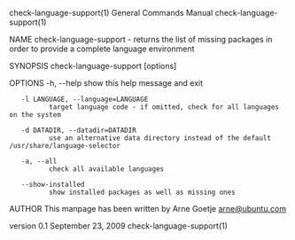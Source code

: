 check-language-support(1)                                                                General Commands Manual                                                                check-language-support(1)

NAME
       check-language-support - returns the list of missing packages in order to provide a complete language environment

SYNOPSIS
       check-language-support [options]

OPTIONS
       -h, --help
              show this help message and exit

       -l LANGUAGE, --language=LANGUAGE
              target language code - if omitted, check for all languages on the system

       -d DATADIR, --datadir=DATADIR
              use an alternative data directory instead of the default /usr/share/language-selector

       -a, --all
              check all available languages

       --show-installed
              show installed packages as well as missing ones

AUTHOR
       This manpage has been written by Arne Goetje <arne@ubuntu.com>

version 0.1                                                                                 September 23, 2009                                                                  check-language-support(1)
